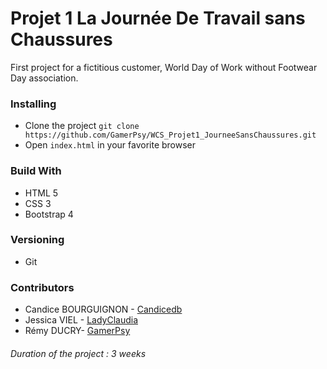 # Projet 1 La Journée De Travail sans Chaussures
First project for a fictitious customer, World Day of Work without Footwear Day association.


### Installing
* Clone the project `git clone https://github.com/GamerPsy/WCS_Projet1_JourneeSansChaussures.git`
* Open `index.html` in your favorite browser

### Build With
* HTML 5
* CSS 3
* Bootstrap 4

### Versioning
* Git
 
### Contributors
* Candice BOURGUIGNON - [Candicedb](https://github.com/Candicedb)
* Jessica VIEL - [LadyClaudia](https://github.com/LadyClaudia)
* Rémy DUCRY- [GamerPsy](https://github.com/GamerPsy)

###### Duration of the project : 3 weeks
